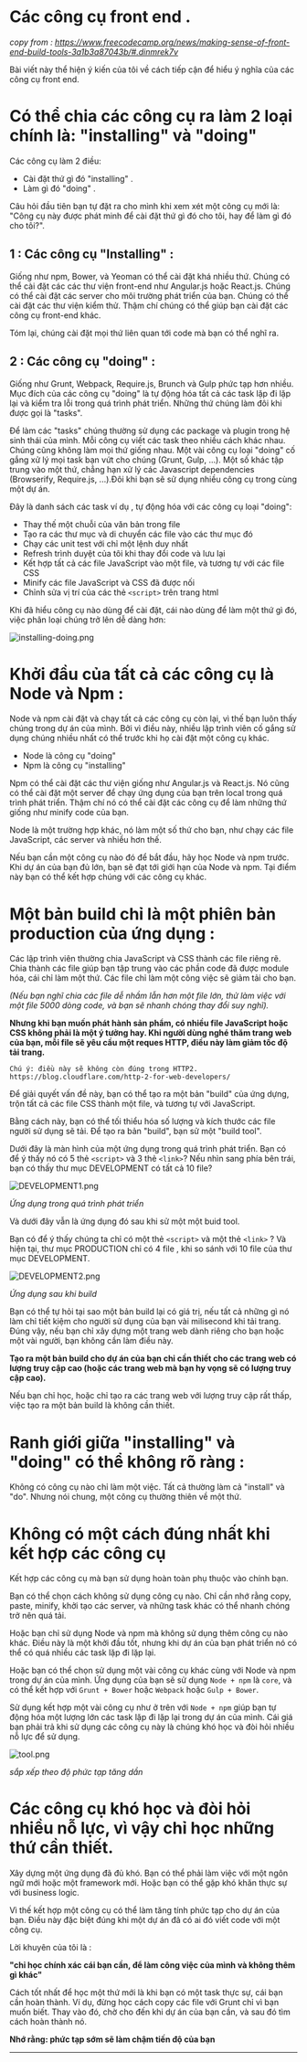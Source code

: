 # Các công cụ front end .

_copy from :  https://www.freecodecamp.org/news/making-sense-of-front-end-build-tools-3a1b3a87043b/#.dinmrek7v_ 

Bài viết này thể hiện ý kiến của tôi về cách tiếp cận để hiểu ý nghĩa của các công cụ front end.

# Có thể chia các công cụ ra làm 2 loại chính là: "installing" và "doing"
Các công cụ làm 2 điều:

- Cài đặt thứ gì đó "installing" .
- Làm gì đó "doing" .

Câu hỏi đầu tiên bạn tự đặt ra cho mình khi xem xét một công cụ mới là: "Công cụ này được phát minh để cài đặt thứ gì đó cho tôi, hay để làm gì đó cho tôi?".

## 1 : Các công cụ "Installing" : 

Giống như npm, Bower, và Yeoman có thể cài đặt khá nhiều thứ. Chúng có thể cài đặt các các thư viện front-end như Angular.js hoặc React.js. Chúng có thể cài đặt các server cho môi trường phát triển của bạn. Chúng có thể cài đặt các thư viện kiểm thử. Thậm chí chúng có thể giúp bạn cài đặt các công cụ front-end khác.

Tóm lại, chúng cài đặt mọi thứ liên quan tới code mà bạn có thể nghĩ ra.

## 2 : Các công cụ "doing"  :

Giống như Grunt, Webpack, Require.js, Brunch và Gulp phức tạp hơn nhiều. Mục đích của các công cụ "doing" là tự động hóa tất cả các task lặp đi lặp lại và kiểm tra lỗi trong quá trình phát triển. Những thứ chúng làm đôi khi được gọi là "tasks".

Để làm các "tasks" chúng thường sử dụng các package và plugin trong hệ sinh thái của mình. Mỗi công cụ viết các task theo nhiều cách khác nhau. Chúng cũng không làm mọi thứ giống nhau. Một vài công cụ loại "doing" cố gắng xử lý mọi task bạn vứt cho chúng (Grunt, Gulp, ...). Một số khác tập trung vào một thứ, chẳng hạn xử lý các Javascript dependencies (Browserify, Require.js, ...).Đôi khi bạn sẽ sử dụng nhiều công cụ trong cùng một dự án. 

Đây là danh sách các task ví dụ , tự động hóa với các công cụ loại "doing":

- Thay thế một chuỗi của văn bản trong file
- Tạo ra các thư mục và di chuyển các file vào các thư mục đó
- Chạy các unit test với chỉ một lệnh duy nhất
- Refresh trình duyệt của tôi khi thay đổi code và lưu lại
- Kết hợp tất cả các file JavaScript vào một file, và tương tự với các file CSS
- Minify các file JavaScript và CSS đã được nối
- Chỉnh sửa vị trí của các thẻ ```<script>``` trên trang html

Khi đã hiểu công cụ nào dùng để cài đặt, cái nào dùng để làm một thứ gì đó, việc phân loại chúng trở lên dễ dàng hơn:

![installing-doing.png](/js-front-end-tool/img/installing-doing.png)

# Khởi đầu của tất cả các công cụ là Node và Npm : 

Node và npm cài đặt và chạy tất cả các công cụ còn lại, vì thế bạn luôn thấy chúng trong dự án của mình. Bởi vì điều này, nhiều lập trình viên cố gắng sử dụng chúng nhiều nhất có thể trước khi họ cài đặt một công cụ khác.

- Node là công cụ "doing" 
- Npm là công cụ "installing"

Npm có thể cài đặt các thư viện giống như Angular.js và React.js. Nó cũng có thể cài đặt một server để chạy ứng dụng của bạn trên local trong quá trình phát triển. Thậm chí nó có thể cài đặt các công cụ để làm những thứ giống như minify code của bạn.

Node là một trường hợp khác, nó làm một số thứ cho bạn, như chạy các file JavaScript, các server và nhiều hơn thế.

Nếu bạn cần một công cụ nào đó để bắt đầu, hãy học Node và npm trước. Khi dự án của bạn đủ lớn, bạn sẽ đạt tới giới hạn của Node và npm. Tại điểm này bạn có thể kết hợp chúng với các công cụ khác.

# Một bản build chỉ là một phiên bản production của ứng dụng :

Các lập trình viên thường chia JavaScript và CSS thành các file riêng rẽ. Chia thành các file giúp bạn tập trung vào các phần code đã được module hóa, cái chỉ làm một thứ. Các file chỉ làm một công việc sẽ giảm tải cho bạn. 

_(Nếu bạn nghĩ chia các file dễ nhầm lẫn hơn một file lớn, thử làm việc với một file 5000 dòng code, và bạn sẽ nhanh chóng thay đổi suy nghĩ)._

**Nhưng khi bạn muốn phát hành sản phẩm, có nhiều file JavaScript hoặc CSS không phải là một ý tưởng hay. Khi người dùng nghé thăm trang web của bạn, mỗi file sẽ yêu cầu một reques HTTP, điều này làm giảm tốc độ tải trang.**

    Chú ý: điều này sẽ không còn đúng trong HTTP2.  
    https://blog.cloudflare.com/http-2-for-web-developers/

Để giải quyết vấn đề này, bạn có thể tạo ra một bản "build" của ứng dựng, trộn tất cả các file CSS thành một file, và tương tự với JavaScript.

Bằng cách này, bạn có thể tối thiểu hóa số lượng và kích thước các file người sử dụng sẽ tải. Để tạo ra bản "build",  bạn sử một "build tool".

Dưới đây là màn hình của một ứng dụng trong quá trình phát triển. Bạn có để ý thấy nó có 5 thẻ ```<script>``` và 3 thẻ ```<link>```? Nếu nhìn sang phía bên trái, bạn có thấy thư mục DEVELOPMENT có tất cả 10 file?

![DEVELOPMENT1.png](/js-front-end-tool/img/DEVELOPMENT1.png)

_Ứng dụng trong quá trình phát triển_

Và dưới đây vẫn là ứng dụng đó sau khi sử một một buid tool.

Bạn có để ý thấy chúng ta chỉ có một thẻ ```<script>``` và một thẻ ```<link>``` ? Và hiện tại, thư mục PRODUCTION chỉ có 4 file , khi so sánh với 10 file của thư mục DEVELOPMENT.

![DEVELOPMENT2.png](/js-front-end-tool/img/DEVELOPMENT2.png)

_Ứng dụng sau khi build_

Bạn có thể tự hỏi tại sao một bản build lại có giá trị, nếu tất cả những gì nó làm chỉ tiết kiệm cho người sử dụng của bạn vài milisecond khi tải trang. Đúng vậy, nếu bạn chỉ xây dựng một trang web dành riêng cho bạn hoặc một vài người, bạn không cần làm điều này. 

**Tạo ra một bản build cho dự án của bạn chỉ cần thiết cho các trang web có lượng truy cập cao (hoặc các trang web mà bạn hy vọng sẽ có lượng truy cập cao).**

Nếu bạn chỉ học, hoặc chỉ tạo ra các trang web với lượng truy cập rất thấp, việc tạo ra một bản build là không cần thiết.

# Ranh giới giữa "installing" và "doing" có thể không rõ ràng :
Không có công cụ nào chỉ làm một việc. Tất cả thường làm cả "install" và "do". Nhưng nói chung, một công cụ thường thiên về một thứ.

# Không có một cách đúng nhất khi kết hợp các công cụ

Kết hợp các công cụ mà bạn sử dụng hoàn toàn phụ thuộc vào chính bạn.

Bạn có thể chọn cách không sử dụng công cụ nào. Chỉ cần nhớ rằng copy, paste, minify, khởi tạo các server, và những task khác có thể nhanh chóng trở nên quá tải.

Hoặc bạn chỉ sử dụng Node và npm mà không sử dụng thêm công cụ nào khác. Điều này là một khởi đầu tốt, nhưng khi dự án của bạn phát triển nó có thể có quá nhiều các task lặp đi lặp lại.

Hoặc bạn có thể chọn sử dụng một vài công cụ khác cùng với Node và npm trong dự án của mình. Ứng dụng của bạn sẽ sử dụng ```Node + npm``` là ```core```, và có thể kết hợp với ```Grunt + Bower``` hoặc ```Webpack``` hoặc ```Gulp + Bower```.

Sử dụng kết hợp một vài công cụ như ở trên với ```Node + npm``` giúp bạn tự động hóa một lượng lớn các task lặp đi lặp lại trong dự án của mình. Cái giá bạn phải trả khi sử dụng các công cụ này là chúng khó học và đòi hỏi nhiều nỗ lực để sử dụng.

![tool.png](/js-front-end-tool/img/tool.png)

_sắp xếp theo độ phức tạp tăng dần_


# Các công cụ khó học và đòi hỏi nhiều nỗ lực, vì vậy chỉ học những thứ cần thiết.

Xây dựng một ứng dụng đã đủ khó. Bạn có thể phải làm việc với một ngôn ngữ mới hoặc một framework mới. Hoặc bạn có thể gặp khó khăn thực sự với business logic. 

Vì thế kết hợp một công cụ có thể làm tăng tính phức tạp cho dự án của bạn. Điều này đặc biệt đúng khi một dự án đã có ai đó viết code với một công cụ.

Lời khuyên của tôi là :

**"chỉ học chính xác cái bạn cần, để làm công việc của mình và không thêm gì khác"**

Cách tốt nhất để học một thứ mới là khi bạn có một task thực sự, cái bạn cần hoàn thành. Ví dụ, đừng học cách copy các file với Grunt chỉ vì bạn muốn biết. Thay vào đó, chờ cho đến khi dự án của bạn cần, và sau đó tìm cách hoàn thành nó.

**Nhớ rằng: phức tạp sớm sẽ làm chậm tiến độ của bạn**

------------


